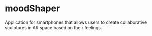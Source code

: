 # moodShaper
Application for smartphones that allows users to create collaborative sculptures in AR space based on their feelings.
